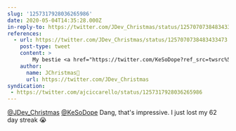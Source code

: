 ```yaml
---
slug: '1257317928036265986'
date: 2020-05-04T14:35:28.000Z
in-reply-to: https://twitter.com/JDev_Christmas/status/1257070738483433473
references:
  - url: https://twitter.com/JDev_Christmas/status/1257070738483433473
    post-type: tweet
    content: >
        My bestie <a href="https://twitter.com/KeSoDope?ref_src=twsrc%5Etfw">@KeSoDope</a> and I Finally reached a 200 day streak in duolingo! 💪🏽 <a href="https://twitter.com/hashtag/accomplished?src=hash&amp;ref_src=twsrc%5Etfw">#accomplished</a> <a href="https://t.co/xvH70ayIcA">pic.twitter.com/xvH70ayIcA</a>
    author:
      name: JChristmas🎄
      url: https://twitter.com/JDev_Christmas
syndication:
 - https://twitter.com/ajciccarello/status/1257317928036265986
---
```


[@JDev_Christmas](https://twitter.com/JDev_Christmas) [@KeSoDope](https://twitter.com/KeSoDope) Dang, that's impressive. I just lost my 62 day streak 😭
